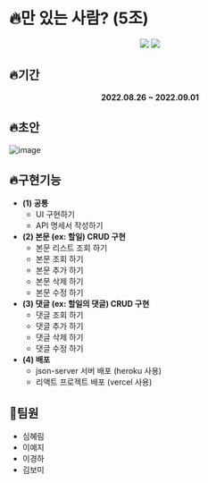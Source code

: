 # 🔥만 있는 사람? (5조)
<p align="center">
<img src="https://user-images.githubusercontent.com/108657283/187911187-7ff5b339-4352-4c34-9614-9ee5d3afcffe.png"/>
<img src="https://user-images.githubusercontent.com/108657283/187939285-2834bfdd-b497-4984-a390-a291d6d3cb35.gif"/>
</p>


          
## 🔥기간
**<p align="center">2022.08.26 ~ 2022.09.01</p>**

## 🔥초안
![image](https://user-images.githubusercontent.com/108657283/187909339-0221b329-9bf7-44fc-a3d1-b826647775f7.png)

## 🔥구현기능
 - **(1) 공통**
    - UI 구현하기
    - API 명세서 작성하기
- **(2) 본문 (ex: 할일) CRUD 구현**
    - 본문 리스트 조회 하기
    - 본문 조회 하기
    - 본문 추가 하기
    - 본문 삭제 하기
    - 본문 수정 하기
- **(3) 댓글 (ex: 할일의 댓글) CRUD 구현**
    - 댓글 조회 하기
    - 댓글 추가 하기
    - 댓글 삭제 하기
    - 댓글 수정 하기
- **(4) 배포**
    - json-server 서버 배포 (heroku 사용)
    - 리액트 프로젝트 배포 (vercel 사용)

## 💖팀원
 - 심혜림
 - 이예지
 - 이경하
 - 김보미
